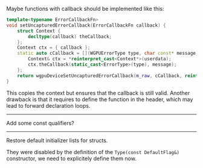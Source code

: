 Maybe functions with callback should be implemented like this:

```C++
template<typename ErrorCallbackFn>
void setUncapturedErrorCallback(ErrorCallbackFn callback) {
	struct Context {
		decltype(callback) theCallback;
	};
	Context ctx = { callback };
	static auto cCallback = [](WGPUErrorType type, char const* message, void* userdata) -> void {
		Context& ctx = *reinterpret_cast<Context*>(userdata);
		ctx.theCallback(static_cast<ErrorType>(type), message);
	};
	return wgpuDeviceSetUncapturedErrorCallback(m_raw, cCallback, reinterpret_cast<void*>(&ctx));
}
```

This copies the context but ensures that the callback is still valid. Another drawback is that it requires to define the function in the header, which may lead to forward declaration loops.

---

Add some const qualifiers?

---

Restore default initializer lists for structs.

They were disabled by the definition of the `Type(const DefaultFlag&)` constructor, we need to explicitely define them now.
